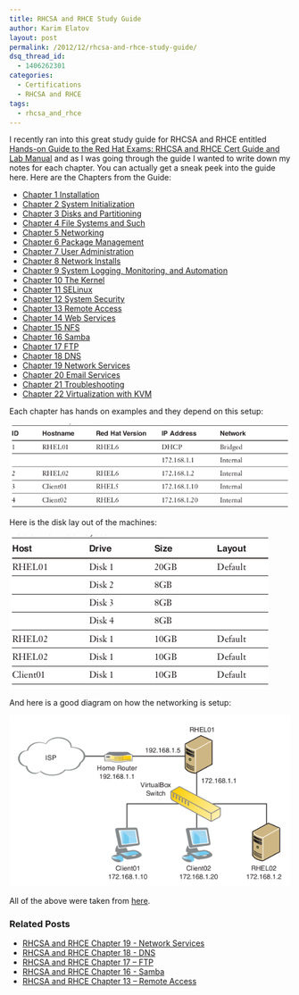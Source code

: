 ```yaml
---
title: RHCSA and RHCE Study Guide
author: Karim Elatov
layout: post
permalink: /2012/12/rhcsa-and-rhce-study-guide/
dsq_thread_id:
  - 1406262301
categories:
  - Certifications
  - RHCSA and RHCE
tags:
  - rhcsa_and_rhce
---
```

I recently ran into this great study guide for RHCSA and RHCE entitled [Hands-on Guide to the Red Hat Exams: RHCSA and RHCE Cert Guide and Lab Manual](http://www.pearsonhighered.com/bookseller/product/Handson-Guide-to-the-Red-Hat-Exams-RHCSA-and-RHCE-Cert-Guide-and-Lab-Manual/9780321767950.page) and as I was going through the guide I wanted to write down my notes for each chapter. You can actually get a sneak peek into the guide here. Here are the Chapters from the Guide:

*   [Chapter 1 Installation](/2013/01/rhcsa-and-rhce-chapter-1-installation/)
*   [Chapter 2 System Initialization](/2013/01/rhcsa-and-rhce-chapter-2-system-initialization/)
*   [Chapter 3 Disks and Partitioning](/2013/01/rhcsa-and-rhce-chapter-3-disks-and-partitioning/)
*   [Chapter 4 File Systems and Such](/2013/01/rhcsa-and-rhce-chapter-4-file-systems-and-such/)
*   [Chapter 5 Networking](/2013/01/rhcsa-and-rhce-chapter-5-networking/)
*   [Chapter 6 Package Management](/2013/03/rhcsa-and-rhce-chapter-6-package-management/)
*   [Chapter 7 User Administration](/2013/03/rhcsa-and-rhce-chapter-7-user-administration/)
*   [Chapter 8 Network Installs](/2013/03/rhcsa-and-rhce-chapter-8-network-installs)
*   [Chapter 9 System Logging, Monitoring, and Automation](/2013/06/rhcsa-and-rhce-chapter-9-system-logging-monitoring-and-automation)
*   [Chapter 10 The Kernel](/2013/07/rhcsa-and-rhce-chapter-10-the-kernel/)
*   [Chapter 11 SELinux](/2014/03/rhcsa-rhce-chapter-11-selinux)
*   [Chapter 12 System Security](/2014/03/rhcsa-rhce-chapter-12-system-security)
*   [Chapter 13 Remote Access](/2014/03/rhcsa-rhce-chapter-13-remote-access)
*   [Chapter 14 Web Services](/2014/03/rhcsa-rhce-chapter-14-web-services)
*   [Chapter 15 NFS](/2014/04/rhcsa-rhce-chapter-15-nfs/)
*   [Chapter 16 Samba](/2014/04/rhcsa-rhce-chapter-16-samba/)
*   [Chapter 17 FTP](/2014/04/rhcsa-rhce-chapter-17-ftp)
*   [Chapter 18 DNS](/2014/04/rhcsa-rhce-chapter-18-dns)
*   [Chapter 19 Network Services](/2014/05/rhcsa-rhce-chapter-19-network-services)
*   [Chapter 20 Email Services](/2014/05/rhcsa-rhce-chapter-20-email-services)
*   [Chapter 21 Troubleshooting](/2014/05/rhcsa-rhce-chapter-21-troubleshooting)
*   [Chapter 22 Virtualization with KVM](/2014/05/rhcsa-rhce-chapter-22-virtualization-with-kvm/)

Each chapter has hands on examples and they depend on this setup:

![rhc lab layout RHCSA and RHCE Study Guide](https://github.com/elatov/uploads/raw/master/2012/12/rhc_lab_layout.png)

Here is the disk lay out of the machines:

![rhc part layout RHCSA and RHCE Study Guide](https://github.com/elatov/uploads/raw/master/2012/12/rhc_part_layout.png)

And here is a good diagram on how the networking is setup:

![rhc net diagram RHCSA and RHCE Study Guide](https://github.com/elatov/uploads/raw/master/2012/12/rhc_net_diagram.png)

All of the above were taken from [here](http://ptgmedia.pearsoncmg.com/images/9780321767950/samplepages/0321767950.pdf).

### Related Posts

- [RHCSA and RHCE Chapter 19 - Network Services](/2014/05/rhcsa-rhce-chapter-19-network-services/)
- [RHCSA and RHCE Chapter 18 - DNS](/2014/04/rhcsa-rhce-chapter-18-dns/)
- [RHCSA and RHCE Chapter 17 – FTP](/2014/04/rhcsa-rhce-chapter-17-ftp/)
- [RHCSA and RHCE Chapter 16 - Samba](/2014/04/rhcsa-rhce-chapter-16-samba/)
- [RHCSA and RHCE Chapter 13 – Remote Access](/2014/03/rhcsa-rhce-chapter-13-remote-access/)

